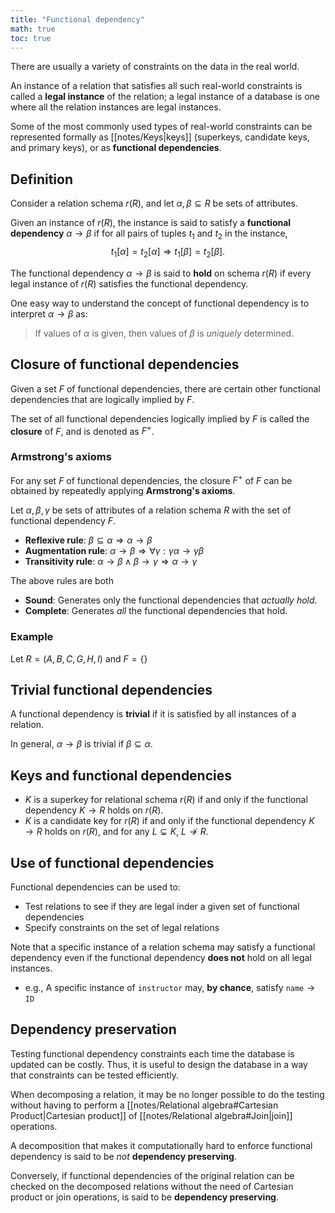 ```yaml
---
title: "Functional dependency"
math: true
toc: true
---
```


There are usually a variety of constraints on the data in the real world.

An instance of a relation that satisfies all such real-world constraints is called a **legal instance** of the relation; a legal instance of a database is one where all the relation instances are legal instances.

Some of the most commonly used types of real-world constraints can be represented formally as [[notes/Keys|keys]] (superkeys, candidate keys, and primary keys), or as **functional dependencies**.

## Definition

Consider a relation schema $r(R)$, and let $\alpha, \beta \subseteq R$ be sets of attributes.

Given an instance of $r(R)$, the instance is said to satisfy a **functional dependency** $\alpha \to \beta$ if for all pairs of tuples $t_1$ and $t_2$ in the instance, 
$$
t_1[\alpha] = t_2[\alpha] \Rightarrow t_1[\beta] = t_2[\beta].
$$

The functional dependency $\alpha \to \beta$ is said to **hold** on schema $r(R)$ if every legal instance of $r(R)$ satisfies the functional dependency.

One easy way to understand the concept of functional dependency is to interpret $\alpha \to \beta$ as: 
> If values of $\alpha$ is given, then values of $\beta$ is _uniquely_ determined.

## Closure of functional dependencies

Given a set $F$ of functional dependencies, there are certain other functional dependencies that are logically implied by $F$.

The set of all functional dependencies logically implied by $F$ is called the **closure** of $F$, and is denoted as $F^+$.

### Armstrong's axioms

For any set $F$ of functional dependencies, the closure $F^+$ of $F$ can be obtained by repeatedly applying **Armstrong's axioms**.

Let $\alpha, \beta, \gamma$ be sets of attributes of a relation schema $R$ with the set of functional dependency $F$.

- **Reflexive rule**: $\beta \subseteq \alpha \Rightarrow \alpha \to \beta$
- **Augmentation rule**: $\alpha \to \beta \Rightarrow \forall \gamma: \gamma\alpha \to \gamma\beta$
- **Transitivity rule**: $\alpha \to \beta \land \beta \to \gamma \Rightarrow \alpha \to \gamma$

The above rules are both
- **Sound**: Generates only the functional dependencies that _actually hold_.
- **Complete**: Generates _all_ the functional dependencies that hold.

### Example
Let $R = (A, B, C, G, H, I)$ and $F = \lbrace  \rbrace$

## Trivial functional dependencies

A functional dependency is **trivial** if it is satisfied by all instances of a relation.

In general, $\alpha \to \beta$ is trivial if $\beta \subseteq \alpha$.

## Keys and functional dependencies

- $K$ is a superkey for relational schema $r(R)$ if and only if the functional dependency $K \to R$ holds on $r(R)$.
- $K$ is a candidate key for $r(R)$ if and only if the functional dependency $K \to R$ holds on $r(R)$, and for any $L \subsetneq K$, $L \not\to R$.

## Use of functional dependencies

Functional dependencies can be used to:
- Test relations to see if they are legal inder a given set of functional dependencies
- Specify constraints on the set of legal relations

Note that a specific instance of a relation schema may satisfy a functional dependency even if the functional dependency **does not** hold on all legal instances.
- e.g., A specific instance of `instructor` may, **by chance**, satisfy $\texttt{name} \to \texttt{ID}$

## Dependency preservation

Testing functional dependency constraints each time the database is updated can be costly. Thus, it is useful to design the database in a way that constraints can be tested efficiently.

When decomposing a relation, it may be no longer possible to do the testing without having to perform a [[notes/Relational algebra#Cartesian Product|Cartesian product]] of [[notes/Relational algebra#Join|join]] operations.

A decomposition that makes it computationally hard to enforce functional dependency is said to be _not_ **dependency preserving**. 

Conversely, if functional dependencies of the original relation can be checked on the decomposed relations without the need of Cartesian product or join operations, is said to be **dependency preserving**.
